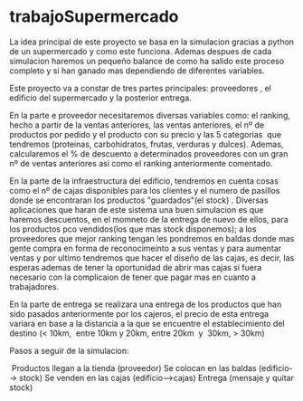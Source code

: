 # trabajoSupermercado

La idea principal de este proyecto se basa en la simulacion gracias a python de un supermercado y como este funciona. Ademas despues de cada simulacion haremos un pequeño balance de como ha salido este proceso completo y si han ganado mas dependiendo de diferentes variables. 

Este proyecto va a constar de tres partes principales: proveedores , el edificio del supermercado y la posterior entrega. 

En la parte e proveedor necesitaremos diversas variables como: el ranking, hecho a partir de la ventas anteriores, las ventas anteriores, el nº de productos por pedido y el producto con su precio y las 5 categorias  que tendremos (proteinas, carbohidratos, frutas, verduras y dulces). Ademas, calcularemos el % de descuento a determinados proveedores con un gran nº de ventas anteriores asi como el ranking anteriormente comentado. 

En la parte de la infraestructura del edificio, tendremos en cuenta cosas como el nº de cajas disponibles para los clientes y el numero de pasillos donde se encontraran los productos "guardados"(el stock) . Diversas aplicaciones que haran de este sistema una buen simulacion es que haremos descuentos, en el momneto de la entrega de nuevo de ellos, para los productos pco vendidos(los que mas stock disponemos); a los proveedores que mejor ranking tengan les pondremos en baldas donde mas gente compra en forma de reconocimeinto a sus ventas y para aumentar ventas y por ultimo tendremos que hacer el diseño de las cajas, es decir, las esperas ademas de tener la oportunidad de abrir mas cajas si fuera necesario con la complicaion de tener que pagar mas en cuanto a trabajadores. 

En la parte de entrega se realizara una entrega de los productos que han sido pasados anteriormente por los cajeros, el precio de esta entrega variara en base a la distancia a la que se encuentre el establecimiento del destino (< 10km,  entre 10km y 20km, entre 20km  y  30km, > 30km)

Pasos a seguir de la simulacion: 

 Productos llegan a la tienda (proveedor)
Se colocan en las baldas (edificio--> stock)
Se venden en las cajas (edificio-->cajas)
Entrega (mensaje y quitar stock)
